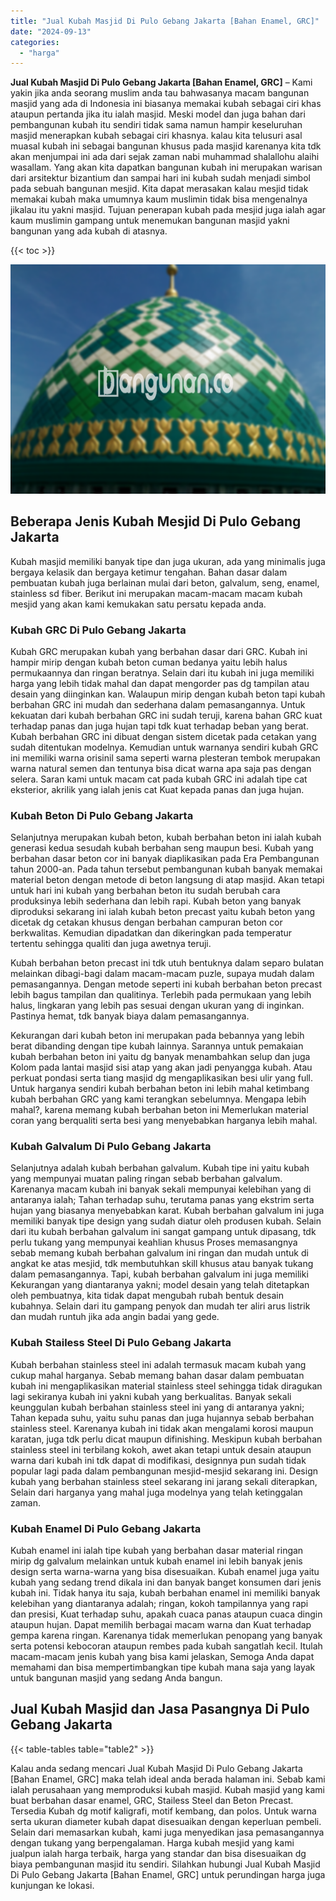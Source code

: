 ```yaml
---
title: "Jual Kubah Masjid Di Pulo Gebang Jakarta [Bahan Enamel, GRC]"
date: "2024-09-13"
categories: 
  - "harga"
---
```


**Jual Kubah Masjid Di Pulo Gebang Jakarta \[Bahan Enamel, GRC\]** – Kami yakin jika anda seorang muslim anda tau bahwasanya macam bangunan masjid yang ada di Indonesia ini biasanya memakai kubah sebagai ciri khas ataupun pertanda jika itu ialah masjid. Meski model dan juga bahan dari pembangunan kubah itu sendiri tidak sama namun hampir keseluruhan masjid menerapkan kubah sebagai ciri khasnya. kalau kita telusuri asal muasal kubah ini sebagai bangunan khusus pada masjid karenanya kita tdk akan menjumpai ini ada dari sejak zaman nabi muhammad shalallohu alaihi wasallam. Yang akan kita dapatkan bangunan kubah ini merupakan warisan dari arsitektur bizantium dan sampai hari ini kubah sudah menjadi simbol pada sebuah bangunan mesjid. Kita dapat merasakan kalau mesjid tidak memakai kubah maka umumnya kaum muslimin tidak bisa mengenalnya jikalau itu yakni masjid. Tujuan penerapan kubah pada mesjid juga ialah agar kaum muslimin gampang untuk menemukan bangunan masjid yakni bangunan yang ada kubah di atasnya.

{{< toc >}}

![Jual Kubah Masjid Di Pulo Gebang Jakarta [Bahan Enamel, GRC]](/images/jual-kubah-masjid-25.png)

## Beberapa Jenis Kubah Mesjid Di Pulo Gebang Jakarta

Kubah masjid memiliki banyak tipe dan juga ukuran, ada yang minimalis juga bergaya kelasik dan bergaya ketimur tengahan. Bahan dasar dalam pembuatan kubah juga berlainan mulai dari beton, galvalum, seng, enamel, stainless sd fiber. Berikut ini merupakan macam-macam macam kubah mesjid yang akan kami kemukakan satu persatu kepada anda.

### Kubah GRC Di Pulo Gebang Jakarta

Kubah GRC merupakan kubah yang berbahan dasar dari GRC. Kubah ini hampir mirip dengan kubah beton cuman bedanya yaitu lebih halus permukaannya dan ringan beratnya. Selain dari itu kubah ini juga memiliki harga yang lebih tidak mahal dan dapat mengorder pas dg tampilan atau desain yang diinginkan kan. Walaupun mirip dengan kubah beton tapi kubah berbahan GRC ini mudah dan sederhana dalam pemasangannya. Untuk kekuatan dari kubah berbahan GRC ini sudah teruji, karena bahan GRC kuat terhadap panas dan juga hujan tapi tdk kuat terhadap beban yang berat. Kubah berbahan GRC ini dibuat dengan sistem dicetak pada cetakan yang sudah ditentukan modelnya. Kemudian untuk warnanya sendiri kubah GRC ini memiliki warna orisinil sama seperti warna plesteran tembok merupakan warna natural semen dan tentunya bisa dicat warna apa saja pas dengan selera. Saran kami untuk macam cat pada kubah GRC ini adalah tipe cat eksterior, akrilik yang ialah jenis cat Kuat kepada panas dan juga hujan.

### Kubah Beton Di Pulo Gebang Jakarta

Selanjutnya merupakan kubah beton, kubah berbahan beton ini ialah kubah generasi kedua sesudah kubah berbahan seng maupun besi. Kubah yang berbahan dasar beton cor ini banyak diaplikasikan pada Era Pembangunan tahun 2000-an. Pada tahun tersebut pembangunan kubah banyak memakai material beton dengan metode di beton langsung di atap masjid. Akan tetapi untuk hari ini kubah yang berbahan beton itu sudah berubah cara produksinya lebih sederhana dan lebih rapi. Kubah beton yang banyak diproduksi sekarang ini ialah kubah beton precast yaitu kubah beton yang dicetak dg cetakan khusus dengan berbahan campuran beton cor berkwalitas. Kemudian dipadatkan dan dikeringkan pada temperatur tertentu sehingga qualiti dan juga awetnya teruji.

Kubah berbahan beton precast ini tdk utuh bentuknya dalam separo bulatan melainkan dibagi-bagi dalam macam-macam puzle, supaya mudah dalam pemasangannya. Dengan metode seperti ini kubah berbahan beton precast lebih bagus tampilan dan qualitinya. Terlebih pada permukaan yang lebih halus, lingkaran yang lebih pas sesuai dengan ukuran yang di inginkan. Pastinya hemat, tdk banyak biaya dalam pemasangannya.

Kekurangan dari kubah beton ini merupakan pada bebannya yang lebih berat dibanding dengan tipe kubah lainnya. Sarannya untuk pemakaian kubah berbahan beton ini yaitu dg banyak menambahkan selup dan juga Kolom pada lantai masjid sisi atap yang akan jadi penyangga kubah. Atau perkuat pondasi serta tiang masjid dg mengaplikasikan besi ulir yang full. Untuk harganya sendiri kubah berbahan beton ini lebih mahal ketimbang kubah berbahan GRC yang kami terangkan sebelumnya. Mengapa lebih mahal?, karena memang kubah berbahan beton ini Memerlukan material coran yang berqualiti serta besi yang menyebabkan harganya lebih mahal.

### Kubah Galvalum Di Pulo Gebang Jakarta

Selanjutnya adalah kubah berbahan galvalum. Kubah tipe ini yaitu kubah yang mempunyai muatan paling ringan sebab berbahan galvalum. Karenanya macam kubah ini banyak sekali mempunyai kelebihan yang di antaranya ialah; Tahan terhadap suhu, terutama panas yang ekstrim serta hujan yang biasanya menyebabkan karat. Kubah berbahan galvalum ini juga memiliki banyak tipe design yang sudah diatur oleh produsen kubah. Selain dari itu kubah berbahan galvalum ini sangat gampang untuk dipasang, tdk perlu tukang yang mempunyai keahlian khusus Proses memasangnya sebab memang kubah berbahan galvalum ini ringan dan mudah untuk di angkat ke atas mesjid, tdk membutuhkan skill khusus atau banyak tukang dalam pemasangannya. Tapi, kubah berbahan galvalum ini juga memiliki Kekurangan yang diantaranya yakni; model desain yang telah ditetapkan oleh pembuatnya, kita tidak dapat mengubah rubah bentuk desain kubahnya. Selain dari itu gampang penyok dan mudah ter aliri arus listrik dan mudah runtuh jika ada angin badai yang gede.

### Kubah Stailess Steel Di Pulo Gebang Jakarta

Kubah berbahan stainless steel ini adalah termasuk macam kubah yang cukup mahal harganya. Sebab memang bahan dasar dalam pembuatan kubah ini mengaplikasikan material stainless steel sehingga tidak diragukan lagi sekiranya kubah ini yakni kubah yang berkualitas. Banyak sekali keunggulan kubah berbahan stainless steel ini yang di antaranya yakni; Tahan kepada suhu, yaitu suhu panas dan juga hujannya sebab berbahan stainless steel. Karenanya kubah ini tidak akan mengalami korosi maupun karatan, juga tdk perlu dicat maupun difinishing. Meskipun kubah berbahan stainless steel ini terbilang kokoh, awet akan tetapi untuk desain ataupun warna dari kubah ini tdk dapat di modifikasi, designnya pun sudah tidak popular lagi pada dalam pembangunan mesjid-mesjid sekarang ini. Design kubah yang berbahan stainless steel sekarang ini jarang sekali diterapkan, Selain dari harganya yang mahal juga modelnya yang telah ketinggalan zaman.

### Kubah Enamel Di Pulo Gebang Jakarta

Kubah enamel ini ialah tipe kubah yang berbahan dasar material ringan mirip dg galvalum melainkan untuk kubah enamel ini lebih banyak jenis design serta warna-warna yang bisa disesuaikan. Kubah enamel juga yaitu kubah yang sedang trend dikala ini dan banyak banget konsumen dari jenis kubah ini. Tidak hanya itu saja, kubah berbahan enamel ini memiliki banyak kelebihan yang diantaranya adalah; ringan, kokoh tampilannya yang rapi dan presisi, Kuat terhadap suhu, apakah cuaca panas ataupun cuaca dingin ataupun hujan. Dapat memilih berbagai macam warna dan Kuat terhadap gempa karena ringan. Karenanya tidak memerlukan penopang yang banyak serta potensi kebocoran ataupun rembes pada kubah sangatlah kecil. Itulah macam-macam jenis kubah yang bisa kami jelaskan, Semoga Anda dapat memahami dan bisa mempertimbangkan tipe kubah mana saja yang layak untuk bangunan masjid yang sedang Anda bangun.

## Jual Kubah Masjid dan Jasa Pasangnya Di Pulo Gebang Jakarta

{{< table-tables table="table2" >}}

Kalau anda sedang mencari Jual Kubah Masjid Di Pulo Gebang Jakarta \[Bahan Enamel, GRC\] maka telah ideal anda berada halaman ini. Sebab kami ialah perusahaan yang memproduksi kubah masjid. Kubah masjid yang kami buat berbahan dasar enamel, GRC, Stailess Steel dan Beton Precast. Tersedia Kubah dg motif kaligrafi, motif kembang, dan polos. Untuk warna serta ukuran diameter kubah dapat disesuaikan dengan keperluan pembeli. Selain dari memasarkan kubah, kami juga menyedikan jasa pemasangannya dengan tukang yang berpengalaman. Harga kubah mesjid yang kami jualpun ialah harga terbaik, harga yang standar dan bisa disesuaikan dg biaya pembangunan masjid itu sendiri. Silahkan hubungi Jual Kubah Masjid Di Pulo Gebang Jakarta \[Bahan Enamel, GRC\] untuk perundingan harga juga kunjungan ke lokasi.
